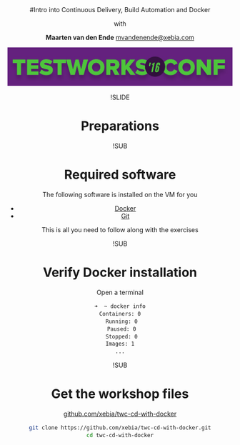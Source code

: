<!-- .slide: data-background="#6B205E" -->
<center>
#Intro into Continuous Delivery, Build Automation and Docker

with

**Maarten van den Ende** mvandenende@xebia.com <br />

![Docker logo](img/twc.jpg) <!-- .element: class="noborder" -->

!SLIDE
<!-- .slide: data-background="#6B205E" center -->
# Preparations

!SUB
# Required software

The following software is installed on the VM for you
- [Docker](https://www.docker.com/)
- [Git](https://git-scm.com/)

This is all you need to follow along with the exercises

!SUB
# Verify Docker installation

Open a terminal
```bash
➜  ~ docker info
Containers: 0
 Running: 0
 Paused: 0
 Stopped: 0
Images: 1
...
```

!SUB
# Get the workshop files

[github.com/xebia/twc-cd-with-docker](https://github.com/xebia/twc-cd-with-docker.git)

```bash
git clone https://github.com/xebia/twc-cd-with-docker.git
cd twc-cd-with-docker
```
